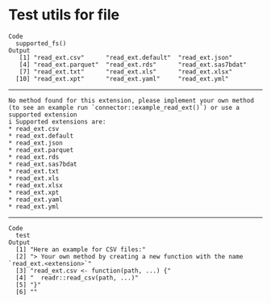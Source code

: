 # Test utils for file

    Code
      supported_fs()
    Output
       [1] "read_ext.csv"      "read_ext.default"  "read_ext.json"    
       [4] "read_ext.parquet"  "read_ext.rds"      "read_ext.sas7bdat"
       [7] "read_ext.txt"      "read_ext.xls"      "read_ext.xlsx"    
      [10] "read_ext.xpt"      "read_ext.yaml"     "read_ext.yml"     

---

    No method found for this extension, please implement your own method (to see an example run `connector::example_read_ext()`) or use a supported extension
    i Supported extensions are:
    * read_ext.csv
    * read_ext.default
    * read_ext.json
    * read_ext.parquet
    * read_ext.rds
    * read_ext.sas7bdat
    * read_ext.txt
    * read_ext.xls
    * read_ext.xlsx
    * read_ext.xpt
    * read_ext.yaml
    * read_ext.yml

---

    Code
      test
    Output
      [1] "Here an example for CSV files:"                                                   
      [2] "> Your own method by creating a new function with the name `read_ext.<extension>`"
      [3] "read_ext.csv <- function(path, ...) {"                                            
      [4] "  readr::read_csv(path, ...)"                                                     
      [5] "}"                                                                                
      [6] ""                                                                                 

